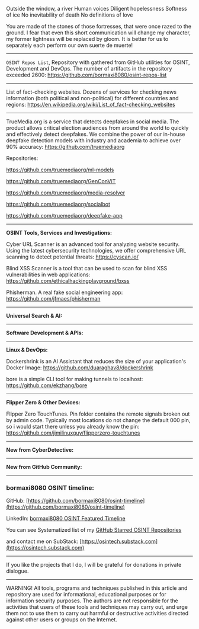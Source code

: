 
Outside the window, a river Human voices Diligent hopelessness Softness of ice No inevitability of death No definitions of love


You are made of the stones of those fortresses, that were once razed to the ground. I fear that even this short communication will change my character, my former lightness will be replaced by gloom. It is better for us to separately each perform our own suerte de muerte!

----

```OSINT Repos List```, Repository with gathered from GitHub utilities for OSINT, Development and DevOps. The number of artifacts in the repository exceeded 2600: https://github.com/bormaxi8080/osint-repos-list

----

List of fact-checking websites. Dozens of services for checking news information (both political and non-political) for different countries and regions: https://en.wikipedia.org/wiki/List_of_fact-checking_websites

----

TrueMedia.org is a service that detects deepfakes in social media. The product allows critical election audiences from around the world to quickly and effectively detect deepfakes. We combine the power of our in-house deepfake detection models with industry and academia to achieve over 90% accuracy: https://github.com/truemediaorg

Repositories:

https://github.com/truemediaorg/ml-models

https://github.com/truemediaorg/GenConViT

https://github.com/truemediaorg/media-resolver

https://github.com/truemediaorg/socialbot

https://github.com/truemediaorg/deepfake-app

----

**OSINT Tools, Services and Investigations:**

Cyber URL Scanner is an advanced tool for analyzing website security. Using the latest cybersecurity technologies, we offer comprehensive URL scanning to detect potential threats: https://cyscan.io/

Blind XSS Scanner is a tool that can be used to scan for blind XSS vulnerabilities in web applications: https://github.com/ethicalhackingplayground/bxss

Phisherman. A real fake social engineering app: https://github.com/jfmaes/phisherman

----

**Universal Search & AI:**



---

**Software Development & APIs:**



----

**Linux & DevOps:**

Dockershrink is an AI Assistant that reduces the size of your application's Docker Image: https://github.com/duaraghav8/dockershrink

bore is a simple CLI tool for making tunnels to localhost: https://github.com/ekzhang/bore

----

**Flipper Zero & Other Devices:**

Flipper Zero TouchTunes. Pin folder contains the remote signals broken out by admin code. Typically most locations do not change the default 000 pin, so i would start there unless you already know the pin: https://github.com/jimilinuxguy/flipperzero-touchtunes

----

**New from CyberDetective:**



----

**New from GitHub Community:**



----
### bormaxi8080 OSINT timeline:

GitHub: [https://github.com/bormaxi8080/osint-timeline](https://github.com/bormaxi8080/osint-timeline)

LinkedIn: [bormaxi8080 OSINT Featured Timeline](https://www.linkedin.com/in/osintech/details/featured/)

You can see Systematized list of my [GitHub Starred OSINT Repositories](https://github.com/bormaxi8080/osint-repos-list)

and contact me on SubStack: [https://osintech.substack.com](https://osintech.substack.com)

----

If you like the projects that I do, I will be grateful for donations in private dialogue.

----

WARNING! All tools, programs and techniques published in this article and repository are used for informational, educational purposes or for information security purposes. The authors are not responsible for the activities that users of these tools and techniques may carry out, and urge them not to use them to carry out harmful or destructive activities directed against other users or groups on the Internet.
